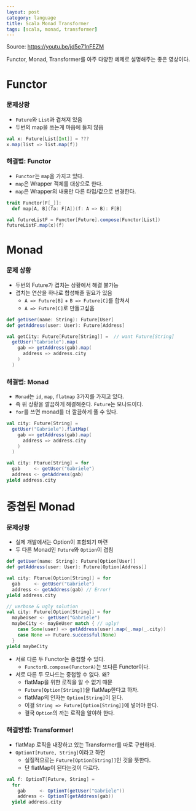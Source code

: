 ```yaml
---
layout: post
category: language
title: Scala Monad Transformer
tags: [scala, monad, transformer]
---
```


Source: <https://youtu.be/jd5e71nFEZM>

Functor, Monad, Transformer를 아주 다양한 예제로 설명해주는 좋은 영상이다.

# Functor

### 문제상황

- `Future`와 `List`과 겹쳐져 있음
- 두번의 map을 쓰는게 마음에 들지 않음

```scala
val x: Future[List[Int]] = ???
x.map(list => list.map(f))
```

### 해결법: Functor

- `Functor`는 `map`을 가지고 있다.
- `map`은 Wrapper 객체를 대상으로 한다.
- `map`은 Wrapper의 내용만 다른 타입/값으로 변경한다.

```scala
trait Functor[F[_]]:
  def map[A, B](fa: F[A])(f: A => B): F[B]

val futureListF = Functor[Future].compose(Functor[List])
futureListF.map(x)(f)
```

# Monad

### 문제 상황

- 두번의 Future가 겹치는 상황에서 해결 불가능
- 겹치는 연산을 하나로 합성해줄 필요가 있음
  - `A => Future[B]` + `B => Future[C]`를 합쳐서
  - `A => Future[C]`로 만들고싶음

```scala
def getUser(name: String): Future[User]
def getAddress(user: User): Future[Address]

val getCity: Future[Future[String]] =  // want Future[String]
  getUser("Gabriele").map(
    gab => getAddress(gab).map(
      address => address.city
    )
  )
```

### 해결법: Monad

- `Monad`는 `id`, `map`, `flatmap` 3가지를 가지고 있다.
- 즉 위 상황을 깔끔하게 해결해준다. `Future`는 모나드이다.
- `for`를 쓰면 monad를 더 깔끔하게 풀 수 있다.

```scala
val city: Future[String] = 
  getUser("Gabriele").flatMap(
    gab => getAddress(gab).map(
      address => address.city
    )
  )

val city: Fturue[String] = for
  gab     <- getUser("Gabriele")
  address <- getAddress(gab)
yield address.city
```

# 중쳡된 Monad

### 문제상황

- 실제 개발에서는 Option이 포함되기 마련
- 두 다른 Monad인 `Future`와 `Option`이 겹침

```scala
def getUser(name: String): Future[Option[User]]
def getAddress(user: User): Future[Option[Address]]

val city: Fturue[Option[String]] = for
  gab     <- getUser("Gabriele")
  address <- getAddress(gab) // Error!
yield address.city

// verbose & ugly solution
val city: Future[Option[String]] = for
  maybeUser <- getUser("Gabriele")
  maybeCity <- mayBeUser match { // ugly!
    case Some(user) => getAddress(user).map(_.map(_.city))
    case None => Future.successful(None)
  }
yield maybeCity
```

- 서로 다른 두 Functor는 중첩할 수 있다.
  - `FunctorB.compose(FunctorA)`는 또다른 Functor이다.
- 서로 다른 두 모나드는 중첩할 수 없다. 왜?
  - flatMap을 위한 로직을 알 수 없기 때문
  - `Future[Option[String]]`을 flatMap한다고 하자.
  - flatMap의 인자는 `Option[String]`이 된다.
  - 이걸 `String => Future[Option[String]]`에 넣어야 한다.
  - 결국 `Option`의 까는 로직을 알야하 한다.

### 해결방법: Transformer!

- flatMap 로직을 내장하고 있는 Transformer를 따로 구현하자.
- `OptionT[Future, String]`이라고 하면
  - 실질적으로는 `Future[Option[String]]`인 것을 뜻한다.
  - 단 flatMap이 된다는것이 다르다.

```scala
val f: OptionT[Future, String] = 
  for
    gab     <- OptionT(getUser("Gabriele"))
    address <- OptionT(getAddress(gab))
  yield address.city
```